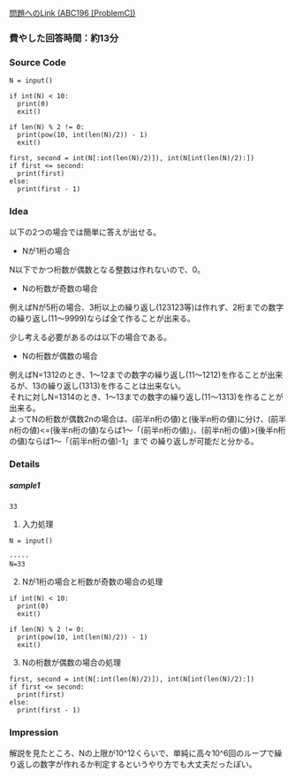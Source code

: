 [問題へのLink (ABC196 [ProblemC])](https://atcoder.jp/contests/abc196/tasks/abc196_c)
### 費やした回答時間：約13分 ###
### Source Code ###
```
N = input()

if int(N) < 10:
  print(0)
  exit()

if len(N) % 2 != 0:
  print(pow(10, int(len(N)/2)) - 1)
  exit()

first, second = int(N[:int(len(N)/2)]), int(N[int(len(N)/2):])
if first <= second:
  print(first)
else:
  print(first - 1)
```

### Idea ###
以下の2つの場合では簡単に答えが出せる。
- Nが1桁の場合

N以下でかつ桁数が偶数となる整数は作れないので、0。
- Nの桁数が奇数の場合

例えばNが5桁の場合、3桁以上の繰り返し(123123等)は作れず、2桁までの数字の繰り返し(11～9999)ならば全て作ることが出来る。

少し考える必要があるのは以下の場合である。
- Nの桁数が偶数の場合

例えばN=1312のとき、1～12までの数字の繰り返し(11～1212)を作ることが出来るが、13の繰り返し(1313)を作ることは出来ない。  
それに対しN=1314のとき、1～13までの数字の繰り返し(11～1313)を作ることが出来る。  
よってNの桁数が偶数2nの場合は、(前半n桁の値)と(後半n桁の値)に分け、(前半n桁の値)<=(後半n桁の値)ならば1～「(前半n桁の値)」、(前半n桁の値)>(後半n桁の値)ならば1～「(前半n桁の値)-1」まで
の繰り返しが可能だと分かる。
### Details ###
##### sample1 #####
```
33
```

1. 入力処理
```
N = input()

-----
N=33
```
2. Nが1桁の場合と桁数が奇数の場合の処理
```
if int(N) < 10:
  print(0)
  exit()

if len(N) % 2 != 0:
  print(pow(10, int(len(N)/2)) - 1)
  exit()
```
3. Nの桁数が偶数の場合の処理
```
first, second = int(N[:int(len(N)/2)]), int(N[int(len(N)/2):])
if first <= second:
  print(first)
else:
  print(first - 1)
```

### Impression ###
解説を見たところ、Nの上限が10^12くらいで、単純に高々10^6回のループで繰り返しの数字が作れるか判定するというやり方でも大丈夫だったぽい。


